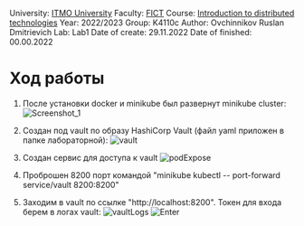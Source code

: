 University: [ITMO University](https://itmo.ru/ru/)
Faculty: [FICT](https://fict.itmo.ru)
Course: [Introduction to distributed technologies](https://github.com/itmo-ict-faculty/introduction-to-distributed-technologies)
Year: 2022/2023
Group: K4110c
Author: Ovchinnikov Ruslan Dmitrievich
Lab: Lab1
Date of create: 29.11.2022
Date of finished: 00.00.2022

# Ход работы

1) После установки docker и minikube был развернут minikube cluster:
![Screenshot_1](https://user-images.githubusercontent.com/79364379/204817030-bd27bc53-e2cf-42ed-8fc8-dccd0a1459a5.png)

2) Создан под vault по образу HashiCorp Vault (файл yaml приложен в папке лабораторной):
![vault](https://user-images.githubusercontent.com/79364379/204817815-e4cbcb12-57b8-44e1-b29f-7944544deb11.png)

3) Создан сервис для доступа к vault
![podExpose](https://user-images.githubusercontent.com/79364379/205054462-0a991212-9e8c-4284-b003-61a33cfb52c3.png)

4) Проброшен 8200 порт командой "minikube kubectl -- port-forward service/vault 8200:8200"

5) Заходим в vault по ссылке "http://localhost:8200". Токен для входа берем в логах vault:
![vaultLogs](https://user-images.githubusercontent.com/79364379/204819525-a9b0d923-4bce-4725-be4a-ebb28dae1418.png)
![Enter](https://user-images.githubusercontent.com/79364379/204819764-5272ece1-afaf-4bd5-a081-d6b8557cc06c.png)

